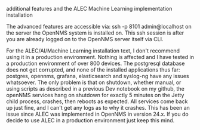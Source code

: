 additional features and the ALEC Machine Learning implementation installation

The advanced features are accessible via:  ssh -p 8101 admin@localhost
on the server the OpenNMS system is installed on.
This ssh session is after you are already logged on to the OpenNMS server itself via CLI.

For the ALEC/AI/Machine Learning installation text, I don't recommend using it in a production environment.
Nothing is affected and I have tested in a production environment of over 800 devices.
The postgresql database does not get corrupted, and none of the installed applications thus far:  postgres, opennms, grafana, elasticsearch and syslog-ng
have any issues whatsoever. The only problem is that on shutdown, whether manual, or using scripts as described in a previous Dev notebook on my github, 
the openNMS services hang on shutdown for exactly 5 minutes on the Jetty child process, crashes, then reboots as expected. 
All services come back up just fine, and I can't get any logs as to why it crashes. This has been an issue since ALEC was implemented in OpenNMS in version 24.x.
If you do decide to use ALEC in a production environment just keep this mind.